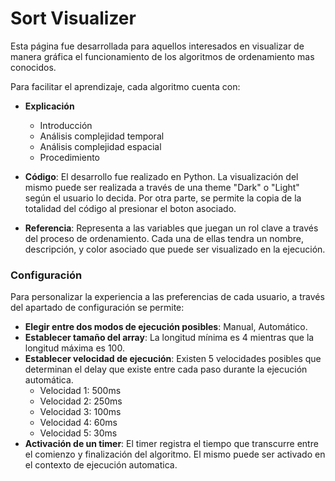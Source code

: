 # Sort Visualizer
Esta página fue desarrollada para aquellos interesados en visualizar de manera gráfica el funcionamiento de los algoritmos de ordenamiento mas conocidos. 

Para facilitar el aprendizaje, cada algoritmo cuenta con:

* **Explicación**
  - Introducción
  - Análisis complejidad temporal
  - Análisis complejidad espacial 
  - Procedimiento
  
* **Código**: El desarrollo fue realizado en Python. La visualización del mismo puede ser realizada a través de una theme "Dark" o "Light" según el usuario lo decida. Por otra parte, se permite la copia de la totalidad del código al presionar el boton asociado.

* **Referencia**: Representa a las variables que juegan un rol clave a través del proceso de ordenamiento. Cada una de ellas tendra un nombre, descripción, y color asociado que puede ser visualizado en la ejecución.

### Configuración
Para personalizar la experiencia a las preferencias de cada usuario, a través del apartado de configuración se permite:

* **Elegir entre dos modos de ejecución posibles**: Manual, Automático.
* **Establecer tamaño del array**: La longitud mínima es 4 mientras que la longitud máxima es 100.
* **Establecer velocidad de ejecución**: Existen 5 velocidades posibles que determinan el delay que existe entre cada paso durante la ejecución automática.
  	- Velocidad 1: 500ms
  	- Velocidad 2: 250ms
  	- Velocidad 3: 100ms
  	- Velocidad 4: 60ms
  	- Velocidad 5: 30ms
* **Activación de un timer**: El timer registra el tiempo que transcurre entre el comienzo y finalización del algoritmo. El mismo puede ser activado en el contexto de ejecución automatica.
